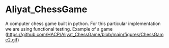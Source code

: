 # Aliyat_ChessGame
 A computer chess game built in python. For this particular implementation we are using functional testing. 
 Example of a game (https://github.com/HACP/Aliyat_ChessGame/blob/main/figures/ChessGame2.gif)

